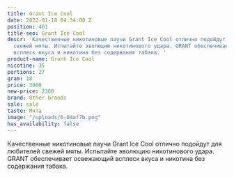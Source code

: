 ```yaml
---
title: Grant Ice Cool
date: 2022-01-18 04:34:00 Z
position: 401
title-seo: Grant Ice Cool
descr: 'Качественные никотиновые паучи Grant Ice Cool отлично подойдут для любителей
  свежей мяты. Испытайте эволюцию никотинового удара. GRANT обеспечивает освежающий
  всплеск вкуса и никотина без содержания табака. '
product-name: Grant Ice Cool
nicotine: 35
portions: 27
gram: 18
price: 3000
new-price: 2300
brand: Other brands
sale: sale
taste: Мята
image: "/uploads/6-04af7b.png"
has_availability: false
---
```


Качественные никотиновые паучи Grant Ice Cool отлично подойдут для любителей свежей мяты. Испытайте эволюцию никотинового удара. GRANT обеспечивает освежающий всплеск вкуса и никотина без содержания табака. 